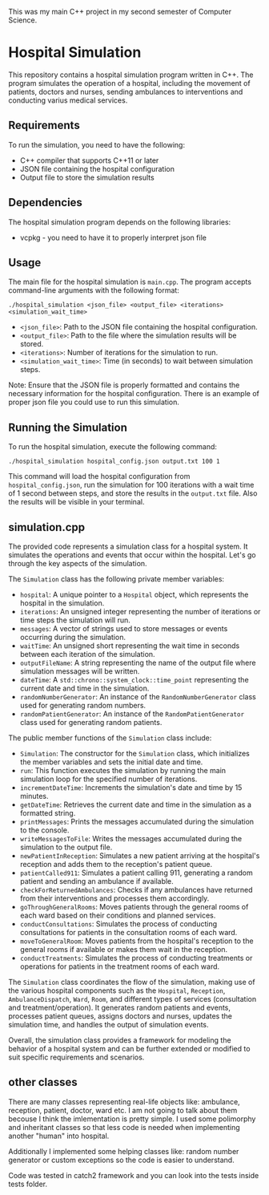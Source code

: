This was my main C++ project in my second semester of Computer Science.

# Hospital Simulation

This repository contains a hospital simulation program written in C++. The program simulates the operation of a hospital, including the movement of patients, doctors and nurses, sending ambulances to interventions and conducting varius medical services.

## Requirements

To run the simulation, you need to have the following:

- C++ compiler that supports C++11 or later
- JSON file containing the hospital configuration
- Output file to store the simulation results

## Dependencies

The hospital simulation program depends on the following libraries:

- vcpkg - you need to have it to properly interpret json file

## Usage

The main file for the hospital simulation is `main.cpp`. The program accepts command-line arguments with the following format:

```
./hospital_simulation <json_file> <output_file> <iterations> <simulation_wait_time>
```

- `<json_file>`: Path to the JSON file containing the hospital configuration.
- `<output_file>`: Path to the file where the simulation results will be stored.
- `<iterations>`: Number of iterations for the simulation to run.
- `<simulation_wait_time>`: Time (in seconds) to wait between simulation steps.

Note: Ensure that the JSON file is properly formatted and contains the necessary information for the hospital configuration. There is an example of proper json file you could use to run this simulation.

## Running the Simulation

To run the hospital simulation, execute the following command:

```
./hospital_simulation hospital_config.json output.txt 100 1
```

This command will load the hospital configuration from `hospital_config.json`, run the simulation for 100 iterations with a wait time of 1 second between steps, and store the results in the `output.txt` file. Also the results will be visible in your terminal. 

## simulation.cpp

The provided code represents a simulation class for a hospital system. It simulates the operations and events that occur within the hospital. Let's go through the key aspects of the simulation.

The `Simulation` class has the following private member variables:
- `hospital`: A unique pointer to a `Hospital` object, which represents the hospital in the simulation.
- `iterations`: An unsigned integer representing the number of iterations or time steps the simulation will run.
- `messages`: A vector of strings used to store messages or events occurring during the simulation.
- `waitTime`: An unsigned short representing the wait time in seconds between each iteration of the simulation.
- `outputFileName`: A string representing the name of the output file where simulation messages will be written.
- `dateTime`: A `std::chrono::system_clock::time_point` representing the current date and time in the simulation.
- `randomNumberGenerator`: An instance of the `RandomNumberGenerator` class used for generating random numbers.
- `randomPatientGenerator`: An instance of the `RandomPatientGenerator` class used for generating random patients.

The public member functions of the `Simulation` class include:
- `Simulation`: The constructor for the `Simulation` class, which initializes the member variables and sets the initial date and time.
- `run`: This function executes the simulation by running the main simulation loop for the specified number of iterations.
- `incrementDateTime`: Increments the simulation's date and time by 15 minutes.
- `getDateTime`: Retrieves the current date and time in the simulation as a formatted string.
- `printMessages`: Prints the messages accumulated during the simulation to the console.
- `writeMessagesToFile`: Writes the messages accumulated during the simulation to the output file.
- `newPatientInReception`: Simulates a new patient arriving at the hospital's reception and adds them to the reception's patient queue.
- `patientCalled911`: Simulates a patient calling 911, generating a random patient and sending an ambulance if available.
- `checkForReturnedAmbulances`: Checks if any ambulances have returned from their interventions and processes them accordingly.
- `goThroughGeneralRooms`: Moves patients through the general rooms of each ward based on their conditions and planned services.
- `conductConsultations`: Simulates the process of conducting consultations for patients in the consultation rooms of each ward.
- `moveToGeneralRoom`: Moves patients from the hospital's reception to the general rooms if available or makes them wait in the reception.
- `conductTreatments`: Simulates the process of conducting treatments or operations for patients in the treatment rooms of each ward.

The `Simulation` class coordinates the flow of the simulation, making use of the various hospital components such as the `Hospital`, `Reception`, `AmbulanceDispatch`, `Ward`, `Room`, and different types of services (consultation and treatment/operation). It generates random patients and events, processes patient queues, assigns doctors and nurses, updates the simulation time, and handles the output of simulation events.

Overall, the simulation class provides a framework for modeling the behavior of a hospital system and can be further extended or modified to suit specific requirements and scenarios.

## other classes

There are many classes representing real-life objects like: ambulance, reception, patient, doctor, ward etc. I am not going to talk about them becouse I think the imlementation is pretty simple. I used some polimorphy and inheritant classes so that less code is needed when implementing another "human" into hospital. 

Additionally I implemented some helping classes like: random number generator or custom exceptions so the code is easier to understand. 

Code was tested in catch2 framework and you can look into the tests inside tests folder. 
